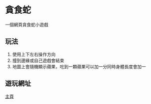 # 貪食蛇
一個網頁貪食蛇小遊戲
## 玩法
1. 使用上下左右操作方向
2. 撞到邊緣或自己遊戲會結束
3. 地圖上會隨機顯示蘋果，吃到一顆蘋果可以加一分同時身體長度會加一
## 遊玩網址
[主頁](https://lifeng-87.github.io/snake/index.html)